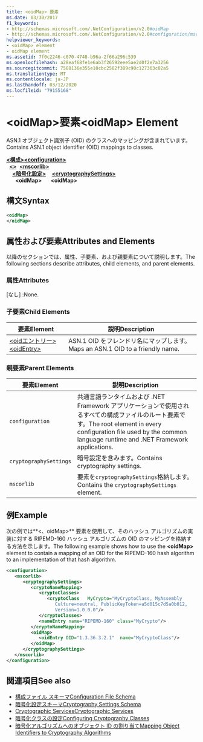 ```yaml
---
title: <oidMap> 要素
ms.date: 03/30/2017
f1_keywords:
- http://schemas.microsoft.com/.NetConfiguration/v2.0#oidMap
- http://schemas.microsoft.com/.NetConfiguration/v2.0#configuration/mscorlib/cryptographySettings/oidMap
helpviewer_keywords:
- <oidMap> element
- oidMap element
ms.assetid: 7f0c2246-c070-4748-b96a-2f66a296c539
ms.openlocfilehash: a28eaf68fe1e6ab3f26592eee5ae2d0f2e7a3256
ms.sourcegitcommit: 7588136e355e10cbc2582f389c90c127363c02a5
ms.translationtype: MT
ms.contentlocale: ja-JP
ms.lasthandoff: 03/12/2020
ms.locfileid: "79155168"
---
```

# <a name="oidmap-element"></a><span data-ttu-id="a287b-102">\<oidMap>要素</span><span class="sxs-lookup"><span data-stu-id="a287b-102">\<oidMap> Element</span></span>
<span data-ttu-id="a287b-103">ASN.1 オブジェクト識別子 (OID) のクラスへのマッピングが含まれています。</span><span class="sxs-lookup"><span data-stu-id="a287b-103">Contains ASN.1 object identifier (OID) mappings to classes.</span></span>  

<span data-ttu-id="a287b-104">[**\<構成>**](../configuration-element.md)</span><span class="sxs-lookup"><span data-stu-id="a287b-104">[**\<configuration>**](../configuration-element.md)</span></span>\
<span data-ttu-id="a287b-105">&nbsp;&nbsp;[**\<>**](mscorlib-element-for-cryptography-settings.md)</span><span class="sxs-lookup"><span data-stu-id="a287b-105">&nbsp;&nbsp;[**\<mscorlib>**](mscorlib-element-for-cryptography-settings.md)</span></span>\
<span data-ttu-id="a287b-106">&nbsp;&nbsp;&nbsp;&nbsp;[**\<暗号化設定>**](cryptographysettings-element.md)</span><span class="sxs-lookup"><span data-stu-id="a287b-106">&nbsp;&nbsp;&nbsp;&nbsp;[**\<cryptographySettings>**](cryptographysettings-element.md)</span></span>\
<span data-ttu-id="a287b-107">&nbsp;&nbsp;&nbsp;&nbsp;&nbsp;&nbsp;**\<oidMap>**</span><span class="sxs-lookup"><span data-stu-id="a287b-107">&nbsp;&nbsp;&nbsp;&nbsp;&nbsp;&nbsp;**\<oidMap>**</span></span>

## <a name="syntax"></a><span data-ttu-id="a287b-108">構文</span><span class="sxs-lookup"><span data-stu-id="a287b-108">Syntax</span></span>  
  
```xml  
<oidMap>
</oidMap>  
```  
  
## <a name="attributes-and-elements"></a><span data-ttu-id="a287b-109">属性および要素</span><span class="sxs-lookup"><span data-stu-id="a287b-109">Attributes and Elements</span></span>  
 <span data-ttu-id="a287b-110">以降のセクションでは、属性、子要素、および親要素について説明します。</span><span class="sxs-lookup"><span data-stu-id="a287b-110">The following sections describe attributes, child elements, and parent elements.</span></span>  
  
### <a name="attributes"></a><span data-ttu-id="a287b-111">属性</span><span class="sxs-lookup"><span data-stu-id="a287b-111">Attributes</span></span>  
 <span data-ttu-id="a287b-112">[なし] :</span><span class="sxs-lookup"><span data-stu-id="a287b-112">None.</span></span>  
  
### <a name="child-elements"></a><span data-ttu-id="a287b-113">子要素</span><span class="sxs-lookup"><span data-stu-id="a287b-113">Child Elements</span></span>  
  
|<span data-ttu-id="a287b-114">要素</span><span class="sxs-lookup"><span data-stu-id="a287b-114">Element</span></span>|<span data-ttu-id="a287b-115">説明</span><span class="sxs-lookup"><span data-stu-id="a287b-115">Description</span></span>|  
|-------------|-----------------|  
|[<span data-ttu-id="a287b-116">\<oidエントリー></span><span class="sxs-lookup"><span data-stu-id="a287b-116">\<oidEntry></span></span>](oidentry-element.md)|<span data-ttu-id="a287b-117">ASN.1 OID をフレンドリ名にマップします。</span><span class="sxs-lookup"><span data-stu-id="a287b-117">Maps an ASN.1 OID to a friendly name.</span></span>|  
  
### <a name="parent-elements"></a><span data-ttu-id="a287b-118">親要素</span><span class="sxs-lookup"><span data-stu-id="a287b-118">Parent Elements</span></span>  
  
|<span data-ttu-id="a287b-119">要素</span><span class="sxs-lookup"><span data-stu-id="a287b-119">Element</span></span>|<span data-ttu-id="a287b-120">説明</span><span class="sxs-lookup"><span data-stu-id="a287b-120">Description</span></span>|  
|-------------|-----------------|  
|`configuration`|<span data-ttu-id="a287b-121">共通言語ランタイムおよび .NET Framework アプリケーションで使用されるすべての構成ファイルのルート要素です。</span><span class="sxs-lookup"><span data-stu-id="a287b-121">The root element in every configuration file used by the common language runtime and .NET Framework applications.</span></span>|  
|`cryptographySettings`|<span data-ttu-id="a287b-122">暗号設定を含みます。</span><span class="sxs-lookup"><span data-stu-id="a287b-122">Contains cryptography settings.</span></span>|  
|`mscorlib`|<span data-ttu-id="a287b-123">要素を`cryptographySettings`格納します。</span><span class="sxs-lookup"><span data-stu-id="a287b-123">Contains the `cryptographySettings` element.</span></span>|  
  
## <a name="example"></a><span data-ttu-id="a287b-124">例</span><span class="sxs-lookup"><span data-stu-id="a287b-124">Example</span></span>  
 <span data-ttu-id="a287b-125">次の例では**\<、oidMap>** 要素を使用して、そのハッシュ アルゴリズムの実装に対する RIPEMD-160 ハッシュ アルゴリズムの OID のマッピングを格納する方法を示します。</span><span class="sxs-lookup"><span data-stu-id="a287b-125">The following example shows how to use the **\<oidMap>** element to contain a mapping of an OID for the RIPEMD-160 hash algorithm to an implementation of that hash algorithm.</span></span>  
  
```xml  
<configuration>  
   <mscorlib>  
      <cryptographySettings>  
         <cryptoNameMapping>  
            <cryptoClasses>  
               <cryptoClass   MyCrypto="MyCryptoClass, MyAssembly  
                  Culture=neutral, PublicKeyToken=a5d015c7d5a0b012,  
                  Version=1.0.0.0"/>  
            </cryptoClasses>  
            <nameEntry name="RIPEMD-160" class="MyCrypto"/>  
         </cryptoNameMapping>  
         <oidMap>  
            <oidEntry OID="1.3.36.3.2.1"  name="MyCryptoClass"/>  
         </oidMap>  
      </cryptographySettings>  
   </mscorlib>  
</configuration>  
```  
  
## <a name="see-also"></a><span data-ttu-id="a287b-126">関連項目</span><span class="sxs-lookup"><span data-stu-id="a287b-126">See also</span></span>

- [<span data-ttu-id="a287b-127">構成ファイル スキーマ</span><span class="sxs-lookup"><span data-stu-id="a287b-127">Configuration File Schema</span></span>](../index.md)
- [<span data-ttu-id="a287b-128">暗号化設定スキーマ</span><span class="sxs-lookup"><span data-stu-id="a287b-128">Cryptography Settings Schema</span></span>](index.md)
- [<span data-ttu-id="a287b-129">Cryptographic Services</span><span class="sxs-lookup"><span data-stu-id="a287b-129">Cryptographic Services</span></span>](../../../../standard/security/cryptographic-services.md)
- [<span data-ttu-id="a287b-130">暗号化クラスの設定</span><span class="sxs-lookup"><span data-stu-id="a287b-130">Configuring Cryptography Classes</span></span>](../../configure-cryptography-classes.md)
- [<span data-ttu-id="a287b-131">暗号化アルゴリズムへのオブジェクト ID の割り当て</span><span class="sxs-lookup"><span data-stu-id="a287b-131">Mapping Object Identifiers to Cryptography Algorithms</span></span>](../../map-object-identifiers-to-cryptography-algorithms.md)

